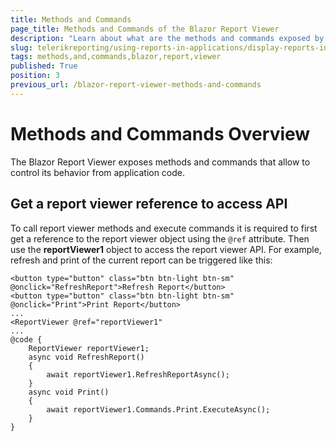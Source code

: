 ```yaml
---
title: Methods and Commands
page_title: Methods and Commands of the Blazor Report Viewer
description: "Learn about what are the methods and commands exposed by the Telerik Reporting Blazor Report Viewer and how to use them."
slug: telerikreporting/using-reports-in-applications/display-reports-in-applications/web-application/blazor-report-viewer/methods-and-commands
tags: methods,and,commands,blazor,report,viewer
published: True
position: 3
previous_url: /blazor-report-viewer-methods-and-commands
---
```


# Methods and Commands Overview

The Blazor Report Viewer exposes methods and commands that allow to control its behavior from application code.

## Get a report viewer reference to access API

To call report viewer methods and execute commands it is required to first get a reference to the report viewer object using the `@ref` attribute. Then use the __reportViewer1__ object to access the report viewer API. For example, refresh and print of the current report can be triggered like this:
    
````CSharp
<button type="button" class="btn btn-light btn-sm" @onclick="RefreshReport">Refresh Report</button>
<button type="button" class="btn btn-light btn-sm" @onclick="Print">Print Report</button>
...
<ReportViewer @ref="reportViewer1"
...
@code {
    ReportViewer reportViewer1;
    async void RefreshReport()
    {
        await reportViewer1.RefreshReportAsync();
    }
    async void Print()
    {
        await reportViewer1.Commands.Print.ExecuteAsync();
    }
}
````
